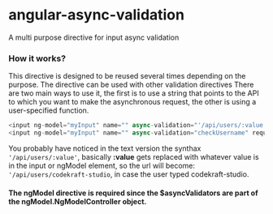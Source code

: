 # angular-async-validation
A multi purpose directive for input async validation

### How it works?
This directive is designed to be reused several times depending on the purpose.
The directive can be used with other validation directives
There are two main ways to use it, the first is to use a string that points to the API to which you want to make the asynchronous request, the other is using a user-specified function.
```javascript
<input ng-model="myInput" name="" async-validation="'/api/users/:value'" required />
<input ng-model="myInput" name="" async-validation="checkUsername" required />
```
You probably have noticed in the text version the synthax `'/api/users/:value'`, basically __:value__ gets replaced with whatever value is in the input or ngModel element, so the url will become: `'/api/users/codekraft-studio`, in case the user typed codekraft-studio.

#### The ngModel directive is __required__ since the $asyncValidators are part of the __ngModel.NgModelController__ object.
